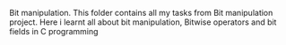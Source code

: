 Bit manipulation. This folder contains all my tasks from Bit manipulation project. Here i learnt all about bit manipulation, Bitwise operators and bit fields in C programming
